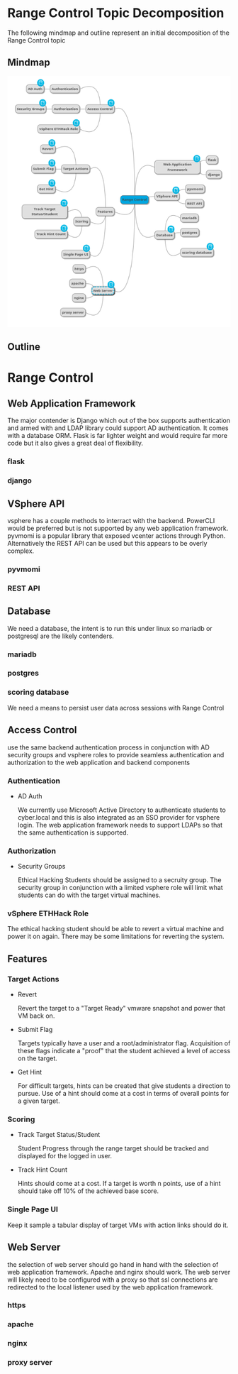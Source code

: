 # Range Control Topic Decomposition

The following mindmap and outline represent an initial decomposition of the Range Control topic

## Mindmap

![image-20220814113654104](topic-decomposition.assets/image-20220814113654104.png)

## Outline

# Range Control

## Web Application Framework

The major contender is Django which out of the box supports authentication and armed with and LDAP library could support AD authentication.  It comes with a database ORM.  Flask is far lighter weight and would require far more code but it also gives a great deal of flexibility.

### flask

### django

## VSphere API

vsphere has a couple methods to interract with the backend.   PowerCLI would be preferred but is not supported by any web application framework.  pyvmomi is a popular library that exposed vcenter actions through Python.  Alternatively the REST API can be used but this appears to be overly complex.

### pyvmomi

### REST API

## Database

We need a database, the intent is to run this under linux so mariadb or postgresql are the likely contenders.

### mariadb

### postgres

### scoring database

We need a means to persist user data across sessions with Range Control

## Access Control

use the same backend authentication process in conjunction with AD security groups and vsphere roles to provide seamless authentication and authorization to the web application and backend components

### Authentication

* AD Auth

	We currently use Microsoft Active Directory to authenticate students to cyber.local and this is also integrated as an SSO provider for vsphere login.  The web application framework needs to support LDAPs so that the same authentication is supported.

### Authorization

* Security Groups

	Ethical Hacking Students should be assigned to a secruity group.  The security group in conjunction with a limited vsphere role will limit what students can do with the target virtual machines.

### vSphere ETHHack Role

The ethical hacking student should be able to revert a virtual machine and power it on again.  There may be some limitations for reverting the system.

## Features

### Target Actions

* Revert

	Revert the target to a "Target Ready" vmware snapshot and power that VM back on.
* Submit Flag

	Targets typically have a user and a root/administrator flag.   Acquisition of these flags indicate a "proof" that the student achieved a level of access on the target.
* Get Hint

	For difficult targets, hints can be created that give students a direction to pursue.  Use of a hint should come at a cost in terms of overall points for a given target.

### Scoring

* Track Target Status/Student

	Student Progress through the range target should be tracked and displayed for the logged in user.
* Track Hint Count

	Hints should come at a cost.  If a target is worth n points, use of a hint should take off 10% of the achieved base score.

### Single Page UI

Keep it sample a tabular display of target VMs with action links should do it.

## Web Server

the selection of web server should go hand in hand with the selection of web application framework.  Apache and nginx should work.  The web server will likely need to be configured with a proxy so that ssl connections are redirected to the local listener used by the web application framework.

### https

### apache

### nginx

### proxy server